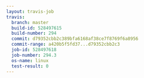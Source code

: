 ```yaml
---
layout: travis-job
travis:
  branch: master
  build-id: 528497615
  build-number: 294
  commit: d79352cbb2c389bfa6168af38ce7f8769f6a8956
  commit-range: a420b5f5fd37...d79352cbb2c3
  job-id: 528497618
  job-number: 294.3
  os-name: linux
  test-result: 0
---
```

